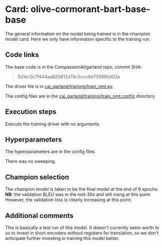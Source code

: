 # Card: olive-cormorant-bart-base-base

The general information on the model being trained is in the champion model card. Here we only have information specific to the training run.

## Code links

The base code is in the CompassionAI/garland repo, commit SHA:

> 5d1ec0c7f444aa820912d74c5ccc6d709890d03a

The driver file is in [cai_garland/training/train_nmt.py](https://github.com/CompassionAI/garland/blob/5d1ec0c7f444aa820912d74c5ccc6d709890d03a/cai_garland/training/train_nmt.py).

The config files are in the [cai_garland/training/train_nmt.config](https://github.com/CompassionAI/garland/blob/5d1ec0c7f444aa820912d74c5ccc6d709890d03a/cai_garland/training/train_nmt.config) directory.

## Execution steps

Execute the training driver with no arguments.

## Hyperparameters

The hyperparameters are in the config files.

There was no sweeping.

## Champion selection

The champion model is taken to be the final model at the end of 9 epochs. **NB**: the validation BLEU was in the mid-30s and still rising at this point. However, the validation loss is clearly increasing at this point.

## Additional comments

This is basically a test run of this model. It doesn't currently seem worth to us to invest in short encoders without registers for translation, so we don't anticipate further investing in training this model better.
